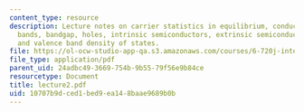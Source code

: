 ```yaml
---
content_type: resource
description: Lecture notes on carrier statistics in equilibrium, conduction, valence
  bands, bandgap, holes, intrinsic semiconductors, extrinsic semiconductors, and conduction
  and valence band density of states.
file: https://ol-ocw-studio-app-qa.s3.amazonaws.com/courses/6-720j-integrated-microelectronic-devices-spring-2007/10707b9dced1bed9ea148baae9689b0b_lecture2.pdf
file_type: application/pdf
parent_uid: 24adbc49-3669-754b-9b55-79f56e9b84ce
resourcetype: Document
title: lecture2.pdf
uid: 10707b9d-ced1-bed9-ea14-8baae9689b0b
---
```

